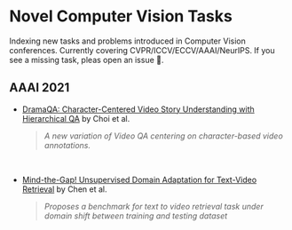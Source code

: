 # Novel Computer Vision Tasks
Indexing new tasks and problems introduced in Computer Vision conferences. Currently covering CVPR/ICCV/ECCV/AAAI/NeurIPS. If you see a missing task, pleas open an issue :bug:.

## AAAI 2021
- [DramaQA: Character-Centered Video Story Understanding with Hierarchical QA](https://ojs.aaai.org/index.php/AAAI/article/view/16203) by Choi et al.

	> *A new variation of Video QA centering on character-based video annotations.*

<br />

<!-- ######################################################################### -->
- [Mind-the-Gap! Unsupervised Domain Adaptation for Text-Video Retrieval](https://ojs.aaai.org/index.php/AAAI/article/view/16192) by Chen et al.

	> *Proposes a benchmark for text to video retrieval task under domain shift between training and testing dataset*
